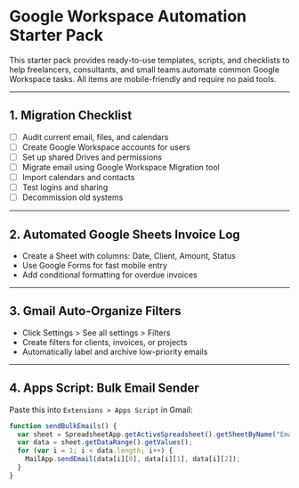 # Google Workspace Automation Starter Pack

This starter pack provides ready-to-use templates, scripts, and checklists to
help freelancers, consultants, and small teams automate common Google Workspace
tasks. All items are mobile-friendly and require no paid tools.

---

## 1. Migration Checklist

- [ ] Audit current email, files, and calendars
- [ ] Create Google Workspace accounts for users
- [ ] Set up shared Drives and permissions
- [ ] Migrate email using Google Workspace Migration tool
- [ ] Import calendars and contacts
- [ ] Test logins and sharing
- [ ] Decommission old systems

---

## 2. Automated Google Sheets Invoice Log

- Create a Sheet with columns: Date, Client, Amount, Status
- Use Google Forms for fast mobile entry
- Add conditional formatting for overdue invoices

---

## 3. Gmail Auto-Organize Filters

- Click Settings > See all settings > Filters
- Create filters for clients, invoices, or projects
- Automatically label and archive low-priority emails

---

## 4. Apps Script: Bulk Email Sender

Paste this into `Extensions > Apps Script` in Gmail:

```javascript
function sendBulkEmails() {
  var sheet = SpreadsheetApp.getActiveSpreadsheet().getSheetByName("Emails");
  var data = sheet.getDataRange().getValues();
  for (var i = 1; i < data.length; i++) {
    MailApp.sendEmail(data[i][0], data[i][1], data[i][2]);
  }
}
